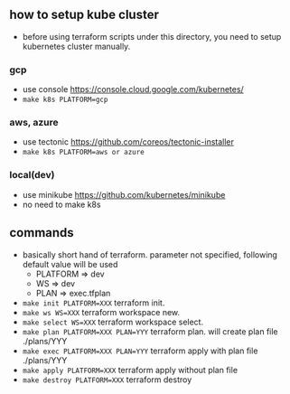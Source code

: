 ## how to setup kube cluster
- before using terraform scripts under this directory, you need to setup kubernetes cluster manually.

### gcp
- use console https://console.cloud.google.com/kubernetes/
- ```make k8s PLATFORM=gcp```

### aws, azure
- use tectonic https://github.com/coreos/tectonic-installer
- ```make k8s PLATFORM=aws or azure```

### local(dev)
- use minikube https://github.com/kubernetes/minikube
- no need to make k8s

## commands
- basically short hand of terraform. parameter not specified, following default value will be used
  - PLATFORM => dev
  - WS => dev
  - PLAN => exec.tfplan
- ```make init PLATFORM=XXX``` terraform init. 
- ```make ws WS=XXX``` terraform workspace new.
- ```make select WS=XXX``` terraform workspace select.
- ```make plan PLATFORM=XXX PLAN=YYY``` terraform plan. will create plan file ./plans/YYY
- ```make exec PLATFORM=XXX PLAN=YYY``` terraform apply with plan file ./plans/YYY
- ```make apply PLATFORM=XXX``` terraform apply without plan file
- ```make destroy PLATFORM=XXX``` terraform destroy
